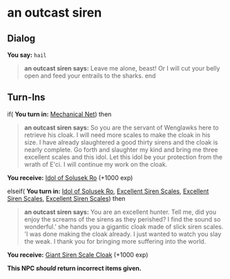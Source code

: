 # an outcast siren
## Dialog

**You say:** `hail`



>**an outcast siren says:** Leave me alone, beast! Or I will cut your belly open and feed your entrails to the sharks.
end

## Turn-Ins





if( **You turn in:** [Mechanical Net](/item/25107)) then


>**an outcast siren says:** So you are the servant of Wenglawks here to retrieve his cloak. I will need more scales to make the cloak in his size. I have already slaughtered a good thirty sirens and the cloak is nearly complete. Go forth and slaughter my kind and bring me three excellent scales and this idol. Let this idol be your protection from the wrath of E'ci. I will continue my work on the cloak.


 **You receive:**  [Idol of Solusek Ro](/item/25108) (+1000 exp)

elseif( **You turn in:** [Idol of Solusek Ro](/item/25108), [Excellent Siren Scales](/item/25109), [Excellent Siren Scales](/item/25109), [Excellent Siren Scales](/item/25109)) then


>**an outcast siren says:** You are an excellent hunter. Tell me, did you enjoy the screams of the sirens as they perished? I find the sound so wonderful.' she hands you a gigantic cloak made of slick siren scales. 'I was done making the cloak already. I just wanted to watch you slay the weak. I thank you for bringing more suffering into the world.


 **You receive:**  [Giant Siren Scale Cloak](/item/25110) (+1000 exp)

**This NPC *should* return incorrect items given.**

